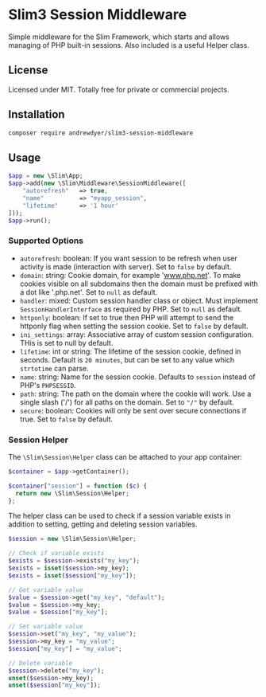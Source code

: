 # Slim3 Session Middleware

Simple middleware for the Slim Framework, which starts and allows managing of PHP built-in sessions. Also included is a useful Helper class.

## License

Licensed under MIT. Totally free for private or commercial projects.

## Installation

```bash
composer require andrewdyer/slim3-session-middleware
```

## Usage

```php
$app = new \Slim\App;
$app->add(new \Slim\Middleware\SessionMiddleware([
    "autorefresh"   => true,
    "name"          => "myapp_session",
    "lifetime"      => '1 hour' 
]));
$app->run();
```

### Supported Options

* `autorefresh`: boolean: If you want session to be refresh when user activity is made (interaction with server). Set to `false` by default.
* `domain`: string: Cookie domain, for example 'www.php.net'. To make cookies visible on  all subdomains then the domain must be prefixed with a dot like '.php.net'. Set to `null` as default.
* `handler`: mixed: Custom session handler class or object. Must implement `SessionHandlerInterface` as required by PHP. Set to `null` as default.
* `httponly`: boolean: If set to true then PHP will attempt to send the httponly flag when setting the session cookie. Set to `false` by default.
* `ini_settings`: array: Associative array of custom session configuration. THis is set to null by default.
* `lifetime`: int or string: The lifetime of the session cookie, defined in seconds. Default is `20 minutes`, but can be set to any value which `strtotime` can parse.
* `name`: string: Name for the session cookie. Defaults to `session` instead of PHP's `PHPSESSID`.
* `path`: string: The path on the domain where the cookie will work. Use a single slash ('/') for all paths on the domain. Set to `"/"` by default.
* `secure`: boolean: Cookies will only be sent over secure connections if true.  Set to `false` by default.

### Session Helper

The `\Slim\Session\Helper` class can be attached to your app container:

```php
$container = $app->getContainer();

$container["session"] = function ($c) {
  return new \Slim\Session\Helper;
};
```

The helper class can be used to check if a session variable exists in addition to setting, getting and deleting session variables.

```php
$session = new \Slim\Session\Helper;

// Check if variable exists
$exists = $session->exists("my_key");
$exists = isset($session->my_key);
$exists = isset($session["my_key"]);

// Get variable value
$value = $session->get("my_key", "default");
$value = $session->my_key;
$value = $session["my_key"];

// Set variable value
$session->set("my_key", "my_value");
$session->my_key = "my_value";
$session["my_key"] = "my_value";

// Delete variable
$session->delete("my_key");
unset($session->my_key);
unset($session["my_key"]);
```